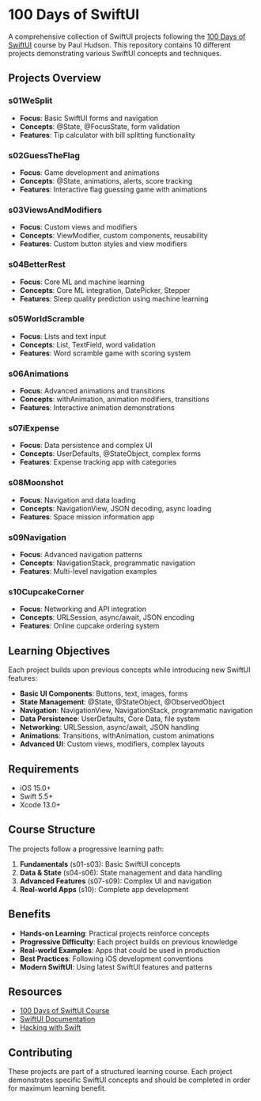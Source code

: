 # 100 Days of SwiftUI

A comprehensive collection of SwiftUI projects following the [100 Days of SwiftUI](https://www.hackingwithswift.com/100/swiftui) course by Paul Hudson. This repository contains 10 different projects demonstrating various SwiftUI concepts and techniques.

## Projects Overview

### s01WeSplit
- **Focus**: Basic SwiftUI forms and navigation
- **Concepts**: @State, @FocusState, form validation
- **Features**: Tip calculator with bill splitting functionality

### s02GuessTheFlag
- **Focus**: Game development and animations
- **Concepts**: @State, animations, alerts, score tracking
- **Features**: Interactive flag guessing game with animations

### s03ViewsAndModifiers
- **Focus**: Custom views and modifiers
- **Concepts**: ViewModifier, custom components, reusability
- **Features**: Custom button styles and view modifiers

### s04BetterRest
- **Focus**: Core ML and machine learning
- **Concepts**: Core ML integration, DatePicker, Stepper
- **Features**: Sleep quality prediction using machine learning

### s05WorldScramble
- **Focus**: Lists and text input
- **Concepts**: List, TextField, word validation
- **Features**: Word scramble game with scoring system

### s06Animations
- **Focus**: Advanced animations and transitions
- **Concepts**: withAnimation, animation modifiers, transitions
- **Features**: Interactive animation demonstrations

### s07iExpense
- **Focus**: Data persistence and complex UI
- **Concepts**: UserDefaults, @StateObject, complex forms
- **Features**: Expense tracking app with categories

### s08Moonshot
- **Focus**: Navigation and data loading
- **Concepts**: NavigationView, JSON decoding, async loading
- **Features**: Space mission information app

### s09Navigation
- **Focus**: Advanced navigation patterns
- **Concepts**: NavigationStack, programmatic navigation
- **Features**: Multi-level navigation examples

### s10CupcakeCorner
- **Focus**: Networking and API integration
- **Concepts**: URLSession, async/await, JSON encoding
- **Features**: Online cupcake ordering system

## Learning Objectives

Each project builds upon previous concepts while introducing new SwiftUI features:

- **Basic UI Components**: Buttons, text, images, forms
- **State Management**: @State, @StateObject, @ObservedObject
- **Navigation**: NavigationView, NavigationStack, programmatic navigation
- **Data Persistence**: UserDefaults, Core Data, file system
- **Networking**: URLSession, async/await, JSON handling
- **Animations**: Transitions, withAnimation, custom animations
- **Advanced UI**: Custom views, modifiers, complex layouts

## Requirements

- iOS 15.0+
- Swift 5.5+
- Xcode 13.0+

## Course Structure

The projects follow a progressive learning path:
1. **Fundamentals** (s01-s03): Basic SwiftUI concepts
2. **Data & State** (s04-s06): State management and data handling
3. **Advanced Features** (s07-s09): Complex UI and navigation
4. **Real-world Apps** (s10): Complete app development

## Benefits

- **Hands-on Learning**: Practical projects reinforce concepts
- **Progressive Difficulty**: Each project builds on previous knowledge
- **Real-world Examples**: Apps that could be used in production
- **Best Practices**: Following iOS development conventions
- **Modern SwiftUI**: Using latest SwiftUI features and patterns

## Resources

- [100 Days of SwiftUI Course](https://www.hackingwithswift.com/100/swiftui)
- [SwiftUI Documentation](https://developer.apple.com/documentation/swiftui)
- [Hacking with Swift](https://www.hackingwithswift.com)

## Contributing

These projects are part of a structured learning course. Each project demonstrates specific SwiftUI concepts and should be completed in order for maximum learning benefit.
